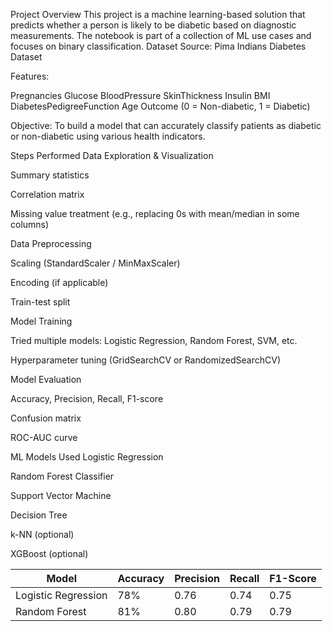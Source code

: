 

Project Overview
This project is a machine learning-based solution that predicts whether a person is likely to be diabetic based on diagnostic measurements. 
The notebook is part of a collection of ML use cases and focuses on binary classification.
Dataset
Source: Pima Indians Diabetes Dataset

Features:

Pregnancies
Glucose
BloodPressure
SkinThickness
Insulin
BMI
DiabetesPedigreeFunction
Age
Outcome (0 = Non-diabetic, 1 = Diabetic)

Objective:
To build a model that can accurately classify patients as diabetic or non-diabetic using various health indicators.

Steps Performed
Data Exploration & Visualization

Summary statistics

Correlation matrix

Missing value treatment (e.g., replacing 0s with mean/median in some columns)

Data Preprocessing

Scaling (StandardScaler / MinMaxScaler)

Encoding (if applicable)

Train-test split

Model Training

Tried multiple models: Logistic Regression, Random Forest, SVM, etc.

Hyperparameter tuning (GridSearchCV or RandomizedSearchCV)

Model Evaluation

Accuracy, Precision, Recall, F1-score

Confusion matrix

ROC-AUC curve


ML Models Used
Logistic Regression

Random Forest Classifier

Support Vector Machine

Decision Tree

k-NN (optional)

XGBoost (optional)

| Model               | Accuracy | Precision | Recall | F1-Score |
| ------------------- | -------- | --------- | ------ | -------- |
| Logistic Regression | 78%      | 0.76      | 0.74   | 0.75     |
| Random Forest       | 81%      | 0.80      | 0.79   | 0.79     |




